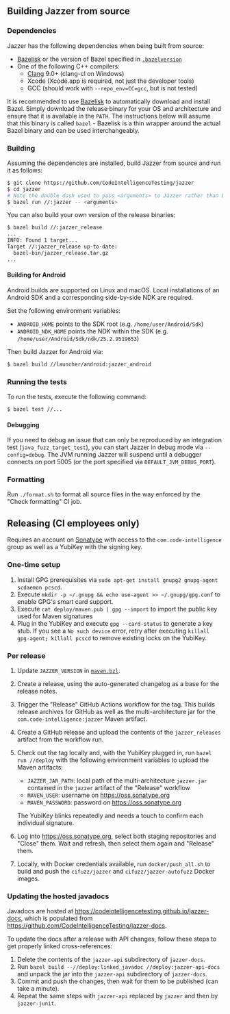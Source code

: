 ## Building Jazzer from source

### Dependencies

Jazzer has the following dependencies when being built from source:

* [Bazelisk](https://github.com/bazelbuild/bazelisk) or the version of Bazel specified in [`.bazelversion`](.bazelversion)
* One of the following C++ compilers:
  * [Clang](https://clang.llvm.org/) 9.0+ (clang-cl on Windows)
  * Xcode (Xcode.app is required, not just the developer tools)
  * GCC (should work with `--repo_env=CC=gcc`, but is not tested)

It is recommended to use [Bazelisk](https://github.com/bazelbuild/bazelisk) to automatically download and install Bazel.
Simply download the release binary for your OS and architecture and ensure that it is available in the `PATH`.
The instructions below will assume that this binary is called `bazel` - Bazelisk is a thin wrapper around the actual Bazel binary and can be used interchangeably.

### Building

Assuming the dependencies are installed, build Jazzer from source and run it as follows:

```bash
$ git clone https://github.com/CodeIntelligenceTesting/jazzer
$ cd jazzer
# Note the double dash used to pass <arguments> to Jazzer rather than Bazel.
$ bazel run //:jazzer -- <arguments>
```

You can also build your own version of the release binaries:

```bash
$ bazel build //:jazzer_release
...
INFO: Found 1 target...
Target //:jazzer_release up-to-date:
  bazel-bin/jazzer_release.tar.gz
...
```

#### Building for Android

Android builds are supported on Linux and macOS.
Local installations of an Android SDK and a corresponding side-by-side NDK are required.

Set the following environment variables:
* `ANDROID_HOME` points to the SDK root (e.g. `/home/user/Android/Sdk`)
* `ANDROID_NDK_HOME` points the NDK within the SDK (e.g. `/home/user/Android/Sdk/ndk/25.2.9519653`)

Then build Jazzer for Android via:

``` bash
$ bazel build //launcher/android:jazzer_android
```

### Running the tests

To run the tests, execute the following command:

```bash
$ bazel test //...
```

#### Debugging

If you need to debug an issue that can only be reproduced by an integration test (`java_fuzz_target_test`), you can start Jazzer in debug mode via `--config=debug`.
The JVM running Jazzer will suspend until a debugger connects on port 5005 (or the port specified via `DEFAULT_JVM_DEBUG_PORT`).

### Formatting

Run `./format.sh` to format all source files in the way enforced by the "Check formatting" CI job.

## Releasing (CI employees only)

Requires an account on [Sonatype](https://issues.sonatype.org) with access to the `com.code-intelligence` group as well as a YubiKey with the signing key.

### One-time setup

1. Install GPG prerequisites via `sudo apt-get install gnupg2 gnupg-agent scdaemon pcscd`.
2. Execute `mkdir -p ~/.gnupg && echo use-agent >> ~/.gnupg/gpg.conf` to enable GPG's smart card support.
3. Execute `cat deploy/maven.pub | gpg --import` to import the public key used for Maven signatures
4. Plug in the YubiKey and execute `gpg --card-status` to generate a key stub.
   If you see a `No such device` error, retry after executing `killall gpg-agent; killall pcscd` to remove existing locks on the YubiKey.

### Per release

1. Update `JAZZER_VERSION` in [`maven.bzl`](maven.bzl).
2. Create a release, using the auto-generated changelog as a base for the release notes.
3. Trigger the "Release" GitHub Actions workflow for the tag.
   This builds release archives for GitHub as well as the multi-architecture jar for the `com.code-intelligence:jazzer` Maven artifact.
4. Create a GitHub release and upload the contents of the `jazzer_releases` artifact from the workflow run.
5. Check out the tag locally and, with the YubiKey plugged in, run `bazel run //deploy` with the following environment variables to upload the Maven artifacts:
    * `JAZZER_JAR_PATH`: local path of the multi-architecture `jazzer.jar` contained in the `jazzer` artifact of the "Release" workflow
    * `MAVEN_USER`: username on https://oss.sonatype.org
    * `MAVEN_PASSWORD`: password on https://oss.sonatype.org

   The YubiKey blinks repeatedly and needs a touch to confirm each individual signature.
6. Log into https://oss.sonatype.org, select both staging repositories and "Close" them.
   Wait and refresh, then select them again and "Release" them.
7. Locally, with Docker credentials available, run `docker/push_all.sh` to build and push the `cifuzz/jazzer` and `cifuzz/jazzer-autofuzz` Docker images.

### Updating the hosted javadocs

Javadocs are hosted at https://codeintelligencetesting.github.io/jazzer-docs, which is populated from https://github.com/CodeIntelligenceTesting/jazzer-docs.

To update the docs after a release with API changes, follow these steps to get properly linked cross-references:

1. Delete the contents of the `jazzer-api` subdirectory of `jazzer-docs`.
2. Run `bazel build --//deploy:linked_javadoc //deploy:jazzer-api-docs` and unpack the jar into the `jazzer-api` subdirectory of `jazzer-docs`.
3. Commit and push the changes, then wait for them to be published (can take a minute).
4. Repeat the same steps with `jazzer-api` replaced by `jazzer` and then by `jazzer-junit`.
